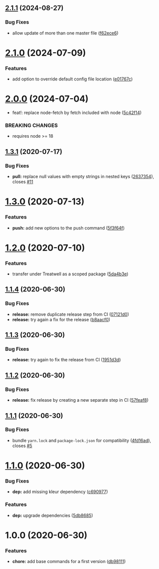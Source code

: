 ## [2.1.1](https://github.com/treatwell/wti/compare/v2.1.0...v2.1.1) (2024-08-27)


### Bug Fixes

* allow update of more than one master file ([f62ece6](https://github.com/treatwell/wti/commit/f62ece6f4c6f7067e7f6e799c82463885bf113be))

# [2.1.0](https://github.com/treatwell/wti/compare/v2.0.0...v2.1.0) (2024-07-09)


### Features

* add option to override default config file location ([e01767c](https://github.com/treatwell/wti/commit/e01767cade29c18f8fb1feb8943e99e40a8fa111))

# [2.0.0](https://github.com/treatwell/wti/compare/v1.3.1...v2.0.0) (2024-07-04)


* feat!: replace node-fetch by fetch included with node ([5c42f14](https://github.com/treatwell/wti/commit/5c42f14914aa1364bce1847b37fb1dcd6ab4c95b))


### BREAKING CHANGES

* requires node >= 18

## [1.3.1](https://github.com/treatwell/wti/compare/v1.3.0...v1.3.1) (2020-07-17)


### Bug Fixes

* **pull:** replace null values with empty strings in nested keys ([2637354](https://github.com/treatwell/wti/commit/2637354a0bbaa44acb6179476f1c3b020f8a8f43)), closes [#11](https://github.com/treatwell/wti/issues/11)

# [1.3.0](https://github.com/treatwell/wti/compare/v1.2.0...v1.3.0) (2020-07-13)


### Features

* **push:** add new options to the push command ([5f3f64f](https://github.com/treatwell/wti/commit/5f3f64fd1f30754ad47a28263b283ec4e9f50360))

# [1.2.0](https://github.com/treatwell/wti/compare/v1.1.4...v1.2.0) (2020-07-10)


### Features

* transfer under Treatwell as a scoped package ([5da4b3e](https://github.com/treatwell/wti/commit/5da4b3ef43abf98e7cea0aaa57b1e65542d6cfca))

## [1.1.4](https://github.com/Pegase745/wti/compare/v1.1.3...v1.1.4) (2020-06-30)


### Bug Fixes

* **release:** remove duplicate release step from CI ([07121d0](https://github.com/Pegase745/wti/commit/07121d0400a026a233d027769e087738874d7fa3))
* **release:** try again a fix for the release ([b8aacf0](https://github.com/Pegase745/wti/commit/b8aacf093f8a753e8ed46c62d55187c04dca9def))

## [1.1.3](https://github.com/Pegase745/wti/compare/v1.1.2...v1.1.3) (2020-06-30)


### Bug Fixes

* **release:** try again to fix the release from CI ([1951d3d](https://github.com/Pegase745/wti/commit/1951d3d0023d47dda40daafdf8cb3e2b621c8310))

## [1.1.2](https://github.com/Pegase745/wti/compare/v1.1.1...v1.1.2) (2020-06-30)


### Bug Fixes

* **release:** fix release by creating a new separate step in CI ([57feaf8](https://github.com/Pegase745/wti/commit/57feaf88b4fcae455ad3b8d624ced8925bbb5c4a))

## [1.1.1](https://github.com/Pegase745/wti/compare/v1.1.0...v1.1.1) (2020-06-30)


### Bug Fixes

* bundle `yarn.lock` and `package-lock.json` for compatibility ([4fd16ad](https://github.com/Pegase745/wti/commit/4fd16adaa23ffbf6fe666512b33fc41953b3944c)), closes [#5](https://github.com/Pegase745/wti/issues/5)

# [1.1.0](https://github.com/Pegase745/wti/compare/v1.0.0...v1.1.0) (2020-06-30)


### Bug Fixes

* **dep:** add missing kleur dependency ([c690977](https://github.com/Pegase745/wti/commit/c69097797058ecb51f46437db49d010493d0b3af))


### Features

* **dep:** upgrade dependencies ([5db8685](https://github.com/Pegase745/wti/commit/5db8685e0bebb8b3c156a8c6b4225baeabe4be9a))

# 1.0.0 (2020-06-30)


### Features

* **chore:** add base commands for a first version ([db98111](https://github.com/Pegase745/wti/commit/db98111d6226defba271ebee13055a9d7980a117))
